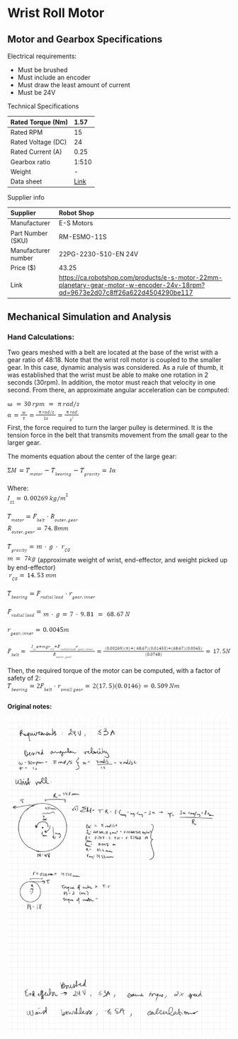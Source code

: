 # **Wrist Roll Motor**
## Motor and Gearbox Specifications

Electrical requirements:

* Must be brushed  
* Must include an encoder  
* Must draw the least amount of current  
* Must be 24V

Technical Specifications

| Rated Torque (Nm) | 1.57 |
| :---- | :---- |
| Rated RPM | 15 |
| Rated Voltage (DC) | 24 |
| Rated Current (A) | 0.25 |
| Gearbox ratio | 1:510 |
| Weight | \- |
| Data sheet | [Link](https://drive.google.com/file/d/1Q5SFLJgTcfGxkA1OUCjCg6Zq66Pl4O3W/view?usp=drive_link) |

Supplier info

| Supplier | Robot Shop |
| :---- | :---- |
| Manufacturer | E-S Motors |
| Part Number (SKU)  | RM-ESMO-11S |
| Manufacturer number | 22PG-2230-510-EN 24V |
| Price ($) | 43.25 |
| Link | https://ca.robotshop.com/products/e-s-motor-22mm-planetary-gear-motor-w-encoder-24v-18rpm?qd=9673e2d07c8ff26a622d4504290be117 |

## Mechanical Simulation and Analysis

### Hand Calculations:

Two gears meshed with a belt are located at the base of the wrist with a gear ratio of 48:18. Note that the wrist roll motor is coupled to the smaller gear. In this case, dynamic analysis was considered. As a rule of thumb, it was established that the wrist must be able to make one rotation in 2 seconds (30rpm). In addition, the motor must reach that velocity in one second. From there, an approximate angular acceleration can be computed:

![\=30 rpm \=  rad/s](img-wristroll/image1.png)  
![\=t=  rad/s1s= rads2](img-wristroll/image2.png)  
First, the force required to turn the larger pulley is determined. It is the tension force in the belt that transmits movement from the small gear to the larger gear.

The moments equation about the center of the large gear:

![M=Tmotor-Tbearing-Tgravity=I](img-wristroll/image3.png)

Where:  
![Izz=0.00269 kg/m2](img-wristroll/image4.png)

![Tmotor=FbeltRouter, gear](img-wristroll/image5.png)   
![Router, gear=74.8mm](img-wristroll/image6.png)


![Tgravity=mg rCG](img-wristroll/image7.png)  
![m= 7kg](img-wristroll/image8.png) (approximate weight of wrist, end-effector, and weight picked up by end-effector)  
![rCG=14.53 mm](img-wristroll/image9.png)

![Tbearing=Fradial loadrgear, inner](img-wristroll/image10.png)

![Fradial load=mg=79.81 \= 68.67 N](img-wristroll/image11.png) ![Fradial load=mg=79.81 \= 68.67 N](img-wristroll/image12.png)

![](img-wristroll/image13.png)

![](img-wristroll/image14.png)

Then, the required torque of the motor can be computed, with a factor of safety of 2:  
![](img-wristroll/image15.png) 

#### Original notes:  
![](img-wristroll/image16.png)

